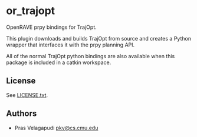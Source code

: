 # or_trajopt #

OpenRAVE prpy bindings for TrajOpt.

This plugin downloads and builds TrajOpt from source and creates a
Python wrapper that interfaces it with the prpy planning API.

All of the normal TrajOpt python bindings are also available when this
package is included in a catkin workspace.

## License ##
See [LICENSE.txt](LICENSE.txt).

## Authors ##
* Pras Velagapudi <pkv@cs.cmu.edu>
